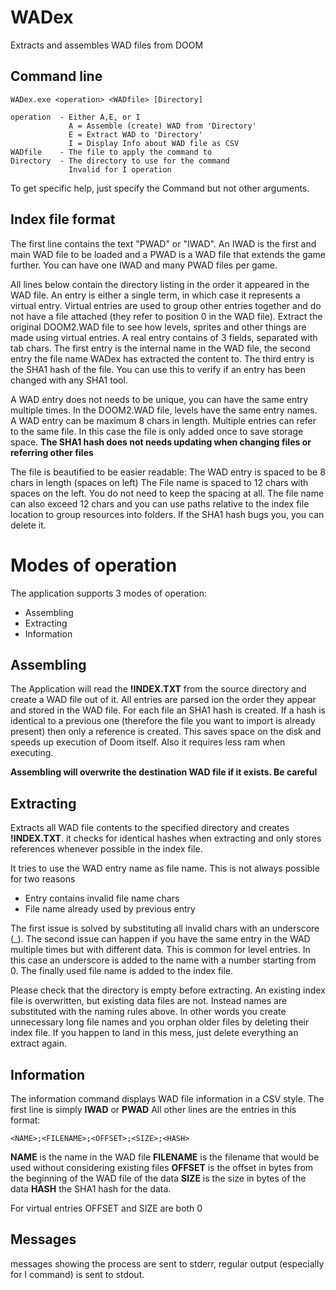 WADex
=====
Extracts and assembles WAD files from DOOM

Command line
------------

    WADex.exe <operation> <WADfile> [Directory]
    
    operation  - Either A,E, or I
                 A = Assemble (create) WAD from 'Directory'
                 E = Extract WAD to 'Directory'
                 I = Display Info about WAD file as CSV
    WADfile    - The file to apply the command to
    Directory  - The directory to use for the command
                 Invalid for I operation

To get specific help, just specify the Command but not other arguments.

Index file format
-----------------
The first line contains the text "PWAD" or "IWAD". An IWAD is the first and main WAD file to be loaded and a PWAD is a WAD file that extends the game further. You can have one IWAD and many PWAD files per game.

All lines below contain the directory listing in the order it appeared in the WAD file.
An entry is either a single term, in which case it represents a virtual entry. Virtual entries are used to group other entries together and do not have a file attached (they refer to position 0 in the WAD file).
Extract the original DOOM2.WAD file to see how levels, sprites and other things are made using virtual entries.
A real entry contains of 3 fields, separated with tab chars.
The first entry is the internal name in the WAD file, the second entry the file name WADex has extracted the content to. The third entry is the SHA1 hash of the file. You can use this to verify if an entry has been changed with any SHA1 tool.

A WAD entry does not needs to be unique, you can have the same entry multiple times. In the DOOM2.WAD file, levels have the same entry names. A WAD entry can be maximum 8 chars in length.
Multiple entries can refer to the same file. In this case the file is only added once to save storage space.
**The SHA1 hash does not needs updating when changing files or referring other files**

The file is beautified to be easier readable:
The WAD entry is spaced to be 8 chars in length (spaces on left)
The File name is spaced to 12 chars with spaces on the left.
You do not need to keep the spacing at all. The file name can also exceed 12 chars and you can use paths relative to the index file location to group resources into folders. If the SHA1 hash bugs you, you can delete it.

Modes of operation
==================
The application supports 3 modes of operation:

- Assembling
- Extracting
- Information

Assembling
----------
The Application will read the **!INDEX.TXT** from the source directory and create a WAD file out of it.
All entries are parsed ion the order they appear and stored in the WAD file. For each file an SHA1 hash is created. If a hash is identical to a previous one (therefore the file you want to import is already present) then only a reference is created. This saves space on the disk and speeds up execution of Doom itself. Also it requires less ram when executing.

**Assembling will overwrite the destination WAD file if it exists. Be careful**

Extracting
----------
Extracts all WAD file contents to the specified directory and creates **!INDEX.TXT**. it checks for identical hashes when extracting and only stores references whenever possible in the index file.

It tries to use the WAD entry name as file name. This is not always possible for two reasons

- Entry contains invalid file name chars
- File name already used by previous entry

The first issue is solved by substituting all invalid chars with an underscore (_).
The second issue can happen if you have the same entry in the WAD multiple times but with different data. This is common for level entries.
In this case an underscore is added to the name with a number starting from 0.
The finally used file name is added to the index file.

Please check that the directory is empty before extracting.
An existing index file is overwritten, but existing data files are not. Instead names are substituted with the naming rules above. In other words you create unnecessary long file names and you orphan older files by deleting their index file. If you happen to land in this mess, just delete everything an extract again.

Information
-----------
The information command displays WAD file information in a CSV style.
The first line is simply **IWAD** or **PWAD**
All other lines are the entries in this format:

    <NAME>;<FILENAME>;<OFFSET>;<SIZE>;<HASH>

**NAME** is the name in the WAD file
**FILENAME** is the filename that would be used without considering existing files
**OFFSET** is the offset in bytes from the beginning of the WAD file of the data
**SIZE** is the size in bytes of the data
**HASH** the SHA1 hash for the data.

For virtual entries OFFSET and SIZE are both 0

Messages
--------
messages showing the process are sent to stderr, regular output (especially for I command) is sent to stdout.